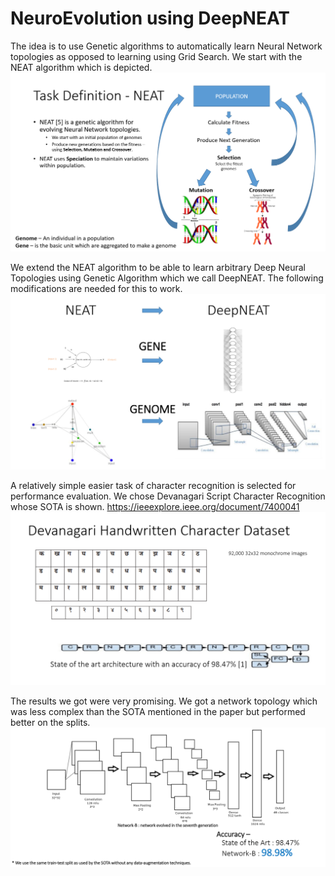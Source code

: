 # NeuroEvolution using DeepNEAT
The idea is to use Genetic algorithms to automatically learn Neural Network topologies as opposed to learning using Grid Search. We start with the NEAT algorithm which is depicted.
![Not Loading](/imgs/1.PNG "Test")

We extend the NEAT algorithm to be able to learn arbitrary Deep Neural Topologies using Genetic Algorithm which we call DeepNEAT. The following modifications are needed for this to work.
![Not Loading](/imgs/2.PNG "Test")

A relatively simple easier task of character recognition is selected for performance evaluation. We chose Devanagari Script Character Recognition whose SOTA is shown.
https://ieeexplore.ieee.org/document/7400041
![Not Loading](/imgs/3.PNG "Test")

The results we got were very promising. We got a network topology which was less complex than the SOTA mentioned in the paper but performed better on the splits.
![Not Loading](/imgs/4.PNG "Test")
